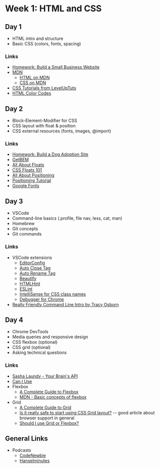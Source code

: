 # Week 1: HTML and CSS

## Day 1

* HTML intro and structure
* Basic CSS (colors, fonts, spacing)

### Links

* [Homework: Build a Small Business Website](https://glitch.com/edit/#!/momentum-w1d1)
* [MDN](https://developer.mozilla.org/en-US/)
  * [HTML on MDN](https://developer.mozilla.org/en-US/docs/Web/HTML)
  * [CSS on MDN](https://developer.mozilla.org/en-US/docs/Web/CSS)
* [CSS Tutorials from LevelUpTuts](https://www.youtube.com/playlist?list=PLLnpHn493BHH6DkHPhduhco5XavNA9JaD)
* [HTML Color Codes](https://htmlcolorcodes.com/)

## Day 2

* Block-Element-Modifier for CSS
* CSS layout with float & position
* CSS external resources (fonts, images, @import)

### Links

* [Homework: Build a Dog Adoption Site](https://glitch.com/edit/#!/momentum-w1d2)
* [GetBEM](http://getbem.com/)
* [All About Floats](https://css-tricks.com/all-about-floats/)
* [CSS Floats 101](https://alistapart.com/article/css-floats-101)
* [All About Positioning](https://css-tricks.com/absolute-relative-fixed-positioining-how-do-they-differ/)
* [Positioning Tutorial](http://www.barelyfitz.com/screencast/html-training/css/positioning/)
* [Google Fonts](https://fonts.google.com/)

## Day 3

* VSCode
* Command-line basics (.profile, file nav, less, cat, man)
* Homebrew
* Git concepts
* Git commands

### Links
* VSCode extensions
  * [EditorConfig](https://marketplace.visualstudio.com/items?itemName=EditorConfig.EditorConfig)
  * [Auto Close Tag](https://marketplace.visualstudio.com/items?itemName=formulahendry.auto-close-tag)
  * [Auto Rename Tag](https://marketplace.visualstudio.com/items?itemName=formulahendry.auto-rename-tag)
  * [Beautify](https://marketplace.visualstudio.com/items?itemName=HookyQR.beautify)
  * [HTMLHint](https://marketplace.visualstudio.com/items?itemName=mkaufman.HTMLHint)
  * [ESLint](https://marketplace.visualstudio.com/items?itemName=dbaeumer.vscode-eslint)
  * [IntelliSense for CSS class names](https://marketplace.visualstudio.com/items?itemName=Zignd.html-css-class-completion)
  * [Debugger for Chrome](https://marketplace.visualstudio.com/items?itemName=msjsdiag.debugger-for-chrome)
* [Really Friendly Command Line Intro by Tracy Osborn](https://hellowebbooks.com/learn-command-line/)

## Day 4

* Chrome DevTools
* Media queries and responsive design
* CSS flexbox (optional)
* CSS grid (optional)
* Asking technical questions

### Links

* [Sasha Laundy - Your Brain's API](https://www.youtube.com/watch?v=hY14Er6JX2s)
* [Can I Use](http://caniuse.com/)
* Flexbox
  * [A Complete Guide to Flexbox](https://css-tricks.com/snippets/css/a-guide-to-flexbox/)
  * [MDN - Basic concepts of flexbox](https://developer.mozilla.org/en-US/docs/Web/CSS/CSS_Flexible_Box_Layout/Basic_Concepts_of_Flexbox)
* Grid
  * [A Complete Guide to Grid](https://css-tricks.com/snippets/css/complete-guide-grid/)
  * [Is it really safe to start using CSS Grid layout?](https://rachelandrew.co.uk/archives/2017/07/04/is-it-really-safe-to-start-using-css-grid-layout/) -- good article about browser support in general
  * [Should I use Grid or Flexbox?](https://rachelandrew.co.uk/archives/2016/03/30/should-i-use-grid-or-flexbox/)

## General Links

* Podcasts
  * [CodeNewbie](https://www.codenewbie.org/podcast)
  * [Hanselminutes](https://www.hanselminutes.com/)
